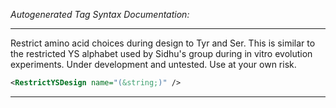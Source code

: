 _Autogenerated Tag Syntax Documentation:_

---
Restrict amino acid choices during design to Tyr and Ser. This is similar to the restricted YS alphabet used by Sidhu's group during in vitro evolution experiments. Under development and untested. Use at your own risk.

```xml
<RestrictYSDesign name="(&string;)" />
```



---
